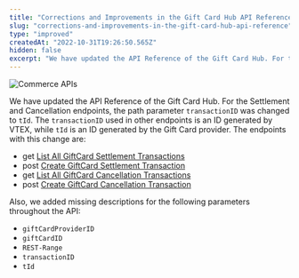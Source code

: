 ```yaml
---
title: "Corrections and Improvements in the Gift Card Hub API Reference"
slug: "corrections-and-improvements-in-the-gift-card-hub-api-reference"
type: "improved"
createdAt: "2022-10-31T19:26:50.565Z"
hidden: false
excerpt: "We have updated the API Reference of the Gift Card Hub. For the Settlement and Cancellation endpoints, the path parameter `transactionID` was changed to `tId`. The `transactionID` used in other endpoints is an ID generated by VTEX, while `tId` is an ID generated by the Gift Card provider."
---
```


![Commerce APIs](https://img.shields.io/badge/-Commerce%20APIs-brightgreen)

We have updated the API Reference of the Gift Card Hub. For the Settlement and Cancellation endpoints, the path parameter `transactionID` was changed to `tId`. The `transactionID` used in other endpoints is an ID generated by VTEX, while `tId` is an ID generated by the Gift Card provider. The endpoints with this change are:

- get [List All GiftCard Settlement Transactions](https://developers.vtex.com/vtex-rest-api/reference/listallgiftcardsettlementtransactions)
- post [Create GiftCard Settlement Transaction](https://developers.vtex.com/vtex-rest-api/reference/creategiftcardsettlementtransaction)
- get [List All GiftCard Cancellation Transactions](https://developers.vtex.com/vtex-rest-api/reference/listallgiftcardcancellationtransactions)
- post [Create GiftCard Cancellation Transaction](https://developers.vtex.com/vtex-rest-api/reference/creategiftcardcancellationtransaction)

Also, we added missing descriptions for the following parameters throughout the API:

- `giftCardProviderID`
- `giftCardID`
- `REST-Range`
- `transactionID`
- `tId`
